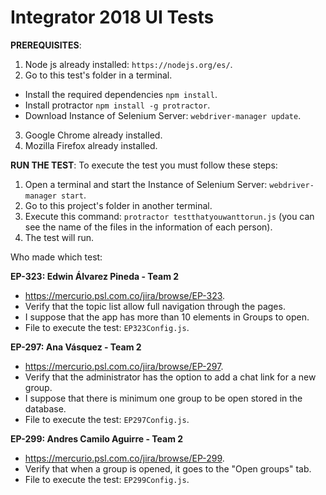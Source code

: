# Integrator 2018 UI Tests
 

**PREREQUISITES**:

1) Node js already installed: `https://nodejs.org/es/`.
2) Go to this test's folder in a terminal.
- Install the required dependencies `npm install`.
- Install protractor  `npm install -g protractor`.
- Download Instance of Selenium Server: `webdriver-manager update`.
3) Google Chrome already installed.
4) Mozilla Firefox already installed.

**RUN THE TEST**:
To execute the test you must follow these steps:

1) Open a terminal and start the Instance of Selenium Server: `webdriver-manager start`.
2) Go to this project's folder in another terminal.
3) Execute this command: `protractor testthatyouwanttorun.js` 
(you can see the name of the files in the information of each person).
4) The test will run.

Who made which test:

 **EP-323: Edwin Álvarez Pineda - Team 2**
 - https://mercurio.psl.com.co/jira/browse/EP-323.
 - Verify that the topic list allow full navigation through the pages.
 - I suppose that the app has more than 10 elements in Groups to open.
 - File to execute the test: `EP323Config.js`. 
 
 **EP-297: Ana Vásquez - Team 2**
 - https://mercurio.psl.com.co/jira/browse/EP-297.
 - Verify that the administrator has the option to add a chat link for a new group.
 - I suppose that there is minimum one group to be open stored in the database.
 - File to execute the test: `EP297Config.js`. 
 
 **EP-299: Andres Camilo Aguirre - Team 2**
  - https://mercurio.psl.com.co/jira/browse/EP-299.
  - Verify that when a group is opened, it goes to the "Open groups" tab.
  - File to execute the test: `EP299Config.js`. 
